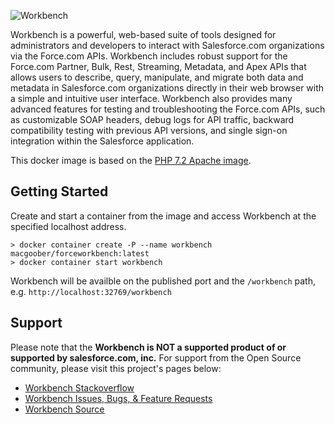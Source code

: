 ![Workbench](http://s3.amazonaws.com/dfc-wiki/en/images/b/b5/Workbench_logo.png)

Workbench is a powerful, web-based suite of tools designed for
administrators and developers to interact with Salesforce.com
organizations via the Force.com APIs. Workbench includes robust support
for the Force.com Partner, Bulk, Rest, Streaming, Metadata, and Apex APIs that allows
users to describe, query, manipulate, and migrate both data and metadata
in Salesforce.com organizations directly in their web browser with a
simple and intuitive user interface. Workbench also provides many
advanced features for testing and troubleshooting the Force.com APIs,
such as customizable SOAP headers, debug logs for API traffic, backward
compatibility testing with previous API versions, and single sign-on
integration within the Salesforce application.

This docker image is based on the [PHP 7.2 Apache image](https://github.com/docker-library/php).

Getting Started
---------------
Create and start a container from the image and access Workbench at the specified localhost address.

```
> docker container create -P --name workbench macgoober/forceworkbench:latest
> docker container start workbench
```

Workbench will be availble on the published port and the `/workbench` path, e.g. `http://localhost:32769/workbench`

Support
-------
Please note that the **Workbench is NOT a supported product of or supported by salesforce.com, inc.** For support from the Open Source community, please visit this project's pages below:

* [Workbench Stackoverflow](https://salesforce.stackexchange.com/questions/tagged/workbench)
* [Workbench Issues, Bugs, & Feature Requests](https://github.com/forceworkbench/forceworkbench/issues)
* [Workbench Source](https://github.com/forceworkbench/forceworkbench)